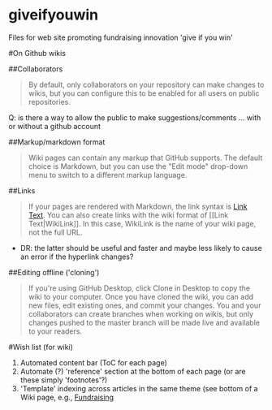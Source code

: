 # giveifyouwin
Files for web site promoting fundraising innovation 'give if you win'

#On Github wikis

##Collaborators

> By default, only collaborators on your repository can make changes to wikis, but you can configure this to be enabled for all users on public repositories.

Q:  is there a way to allow the public to make suggestions/comments ... with or without a github account

##Markup/markdown format 

> Wiki pages can contain any markup that GitHub supports. The default choice is Markdown, but you can use the "Edit mode" drop-down menu to switch to a different markup language.

##Links

> If your pages are rendered with Markdown, the link syntax is [Link Text](URL_to_wiki).
> You can also create links with the wiki format of [[Link Text|WikiLink]]. In this case, WikiLink is the name of your wiki page, not the full URL. 

- DR: the latter should be useful and faster and maybe less likely to cause an error if the hyperlink changes?

##Editing offline ('cloning')

> If you're using GitHub Desktop, click Clone in Desktop to copy the wiki to your computer. Once you have cloned the wiki, you can add new files, edit existing ones, and commit your changes. You and your collaborators can create branches when working on wikis, but only changes pushed to the master branch will be made live and available to your readers.

#Wish list (for wiki)

1. Automated content bar (ToC for each page)
1. Automate (?) 'reference' section at the bottom of each page (or are these simply 'footnotes'?)
1. 'Template' indexing across articles in the same theme (see bottom of a Wiki page, e.g., [Fundraising](https://en.wikipedia.org/wiki/Nonprofit_organization)


